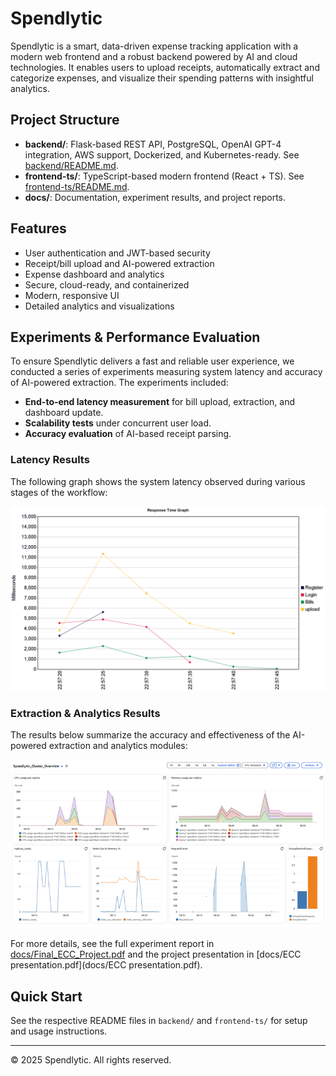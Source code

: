 # Spendlytic

Spendlytic is a smart, data-driven expense tracking application with a modern web frontend and a robust backend powered by AI and cloud technologies. It enables users to upload receipts, automatically extract and categorize expenses, and visualize their spending patterns with insightful analytics.

## Project Structure

- **backend/**: Flask-based REST API, PostgreSQL, OpenAI GPT-4 integration, AWS support, Dockerized, and Kubernetes-ready. See [backend/README.md](backend/README.md).
- **frontend-ts/**: TypeScript-based modern frontend (React + TS). See [frontend-ts/README.md](frontend-ts/README.md).
- **docs/**: Documentation, experiment results, and project reports.

## Features
- User authentication and JWT-based security
- Receipt/bill upload and AI-powered extraction
- Expense dashboard and analytics
- Secure, cloud-ready, and containerized
- Modern, responsive UI
- Detailed analytics and visualizations

## Experiments & Performance Evaluation

To ensure Spendlytic delivers a fast and reliable user experience, we conducted a series of experiments measuring system latency and accuracy of AI-powered extraction. The experiments included:

- **End-to-end latency measurement** for bill upload, extraction, and dashboard update.
- **Scalability tests** under concurrent user load.
- **Accuracy evaluation** of AI-based receipt parsing.

### Latency Results

The following graph shows the system latency observed during various stages of the workflow:

![Latency Graph](docs/latency_graph.png)

### Extraction & Analytics Results

The results below summarize the accuracy and effectiveness of the AI-powered extraction and analytics modules:

![Extraction & Analytics Results](docs/results.png)

For more details, see the full experiment report in [docs/Final_ECC_Project.pdf](docs/Final_ECC_Project.pdf) and the project presentation in [docs/ECC presentation.pdf](docs/ECC presentation.pdf).

## Quick Start

See the respective README files in `backend/` and `frontend-ts/` for setup and usage instructions.

---

© 2025 Spendlytic. All rights reserved.
